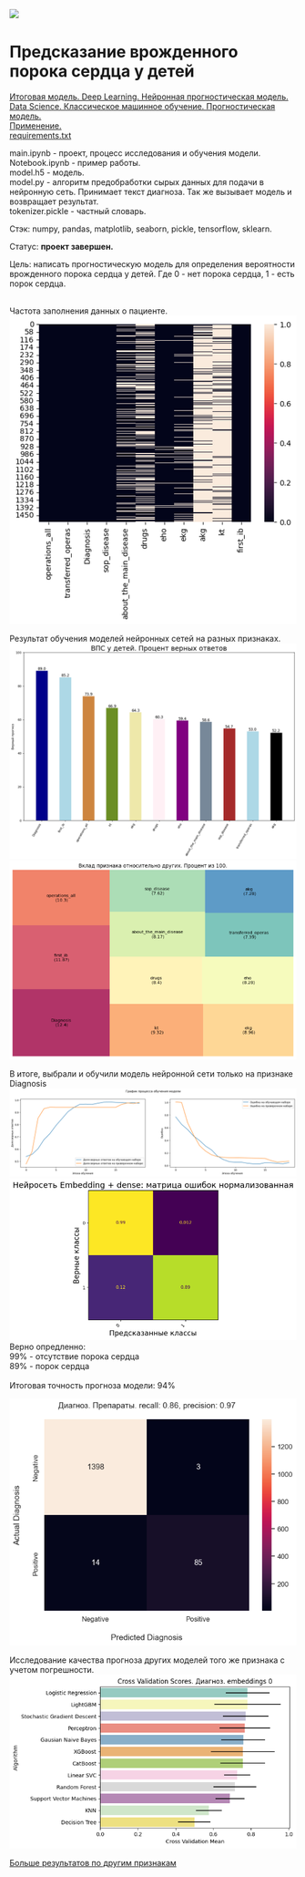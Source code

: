 ![](https://github.com/salfa-ru/doct24_neural-network/blob/main/PatientsExcelData/Dmitry/png/cdn_alltend_ru_pic.jpg)

# Предсказание врожденного порока сердца у детей

<a href='https://github.com/DmitryTatarintsev/internship/blob/main/vps_folder/main.ipynb'> Итоговая модель. Deep Learning. Нейронная прогностическая модель.  </a> </br>
<a href='https://github.com/DmitryTatarintsev/internship/blob/main/vps_folder/heart_disease_classicML_model.ipynb'> Data Science. Классическое машинное обучение. Прогностическая модель. </a> </br>
<a href='https://github.com/DmitryTatarintsev/internship/blob/main/vps_folder/Notebook.ipynb'> Применение. </a> </br>
<a href='https://github.com/DmitryTatarintsev/internship/blob/main/vps_folder/requirements.txt'> requirements.txt </a></br>

main.ipynb - проект, процесс исследования и обучения модели.</br>
Notebook.ipynb  - пример работы.</br>
model.h5  - модель.</br>
model.py -  алгоритм предобработки сырых данных для подачи в нейронную сеть. Принимает текст диагноза. Так же вызывает модель и возвращает результат.</br>
tokenizer.pickle - частный словарь.

Стэк: numpy, pandas, matplotlib, seaborn, pickle, tensorflow, sklearn.

Статус: **проект завершен.**

Цель: написать прогностическую модель для определения вероятности врожденного порока сердца у детей. Где 0 - нет порока сердца, 1 - есть порок сердца.

</br>Частота заполнения данных о пациенте.</br>
![](https://github.com/DmitryTatarintsev/internship/blob/main/vps_folder/png/df_null.png)

Результат обучения моделей нейронных сетей на разных признаках.
![](https://github.com/DmitryTatarintsev/internship/blob/main/vps_folder/png/all.png)
![](https://github.com/DmitryTatarintsev/internship/blob/main/vps_folder/png/all1.png)

В итоге, выбрали и обучили модель нейронной сети только на признаке Diagnosis
![](https://github.com/DmitryTatarintsev/internship/blob/main/vps_folder/png/train_result.png)
![](https://github.com/DmitryTatarintsev/internship/blob/main/vps_folder/png/embedding_model.png)
</br> Верно опредленно: </br>
99% -  отсутствие порока сердца </br>
89% - порок сердца</br>
</br>
Итоговая точность прогноза модели: 94%

![](https://github.com/DmitryTatarintsev/internship/blob/main/vps_folder/png/cm_all.png)

Исследование качества прогноза других моделей того же признака с учетом погрешности.
![](https://github.com/DmitryTatarintsev/internship/blob/main/vps_folder/png/other_model_result.png)

<a href='https://github.com/DmitryTatarintsev/internship/blob/main/vps_folder/other_results.md'> Больше результатов по другим признакам </a> 
